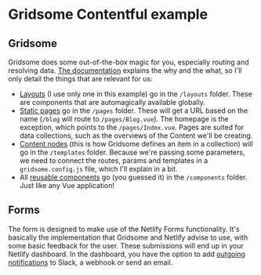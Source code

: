 # Gridsome Contentful example


## Gridsome

Gridsome does some out-of-the-box magic for you, especially routing and resolving data. [The documentation](https://gridsome.org/docs/) explains the why and the what, so I'll only detail the things that are relevant for us:

- [Layouts](https://gridsome.org/docs/layouts/) (I use only one in this example) go in the `/layouts` folder. These are components that are automagically available globally.
- [Static pages](https://gridsome.org/docs/pages/) go in the `/pages` folder. These will get a URL based on the name (`/blog` will route to `/pages/Blog.vue`). The homepage is the exception, which points to the `/pages/Index.vue`. Pages are suited for data collections, such as the overviews of the Content we'll be creating.
- [Content nodes](https://gridsome.org/docs/templates/) (this is how Gridsome defines an item in a collection) will go in the `/templates` folder. Because we're passing some parameters, we need to connect the routes, params and templates in a `gridsome.config.js` file, which I'll explain in a bit.
- All [reusable components](https://gridsome.org/docs/components/) go (you guessed it) in the `/components` folder. Just like any Vue application!


## Forms

The form is designed to make use of the Netlify Forms functionality. It's basically the implementation that Gridsome and Netlify advise to use, with some basic feedback for the user. These submissions will end up in your Netlify dashboard. In the dashboard, you have the option to add [outgoing notifications](https://docs.netlify.com/forms/setup/#notifications) to Slack, a webhook or send an email.

